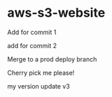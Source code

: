 # aws-s3-website

Add for commit 1

add for commit 2

Merge to a prod deploy branch

Cherry pick me please!

my version update v3